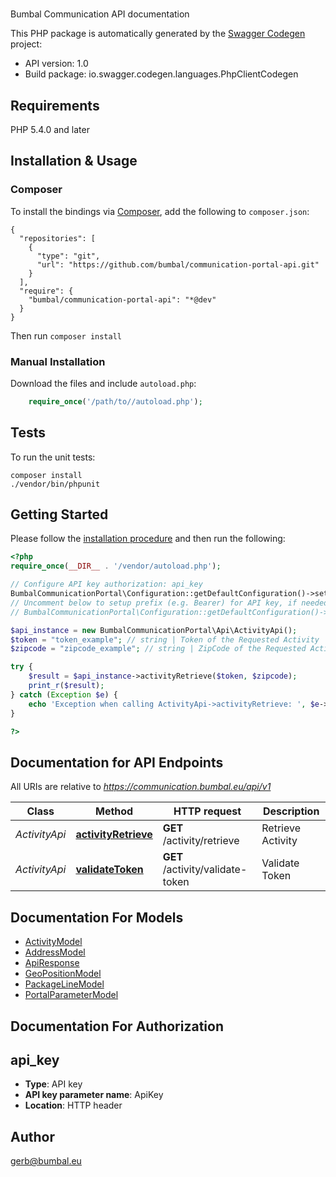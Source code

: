 # 
Bumbal Communication API documentation

This PHP package is automatically generated by the [Swagger Codegen](https://github.com/swagger-api/swagger-codegen) project:

- API version: 1.0
- Build package: io.swagger.codegen.languages.PhpClientCodegen

## Requirements

PHP 5.4.0 and later

## Installation & Usage
### Composer

To install the bindings via [Composer](http://getcomposer.org/), add the following to `composer.json`:

```
{
  "repositories": [
    {
      "type": "git",
      "url": "https://github.com/bumbal/communication-portal-api.git"
    }
  ],
  "require": {
    "bumbal/communication-portal-api": "*@dev"
  }
}
```

Then run `composer install`

### Manual Installation

Download the files and include `autoload.php`:

```php
    require_once('/path/to//autoload.php');
```

## Tests

To run the unit tests:

```
composer install
./vendor/bin/phpunit
```

## Getting Started

Please follow the [installation procedure](#installation--usage) and then run the following:

```php
<?php
require_once(__DIR__ . '/vendor/autoload.php');

// Configure API key authorization: api_key
BumbalCommunicationPortal\Configuration::getDefaultConfiguration()->setApiKey('ApiKey', 'YOUR_API_KEY');
// Uncomment below to setup prefix (e.g. Bearer) for API key, if needed
// BumbalCommunicationPortal\Configuration::getDefaultConfiguration()->setApiKeyPrefix('ApiKey', 'Bearer');

$api_instance = new BumbalCommunicationPortal\Api\ActivityApi();
$token = "token_example"; // string | Token of the Requested Activity
$zipcode = "zipcode_example"; // string | ZipCode of the Requested Activity

try {
    $result = $api_instance->activityRetrieve($token, $zipcode);
    print_r($result);
} catch (Exception $e) {
    echo 'Exception when calling ActivityApi->activityRetrieve: ', $e->getMessage(), PHP_EOL;
}

?>
```

## Documentation for API Endpoints

All URIs are relative to *https://communication.bumbal.eu/api/v1*

Class | Method | HTTP request | Description
------------ | ------------- | ------------- | -------------
*ActivityApi* | [**activityRetrieve**](docs/Api/ActivityApi.md#activityretrieve) | **GET** /activity/retrieve | Retrieve Activity
*ActivityApi* | [**validateToken**](docs/Api/ActivityApi.md#validatetoken) | **GET** /activity/validate-token | Validate Token


## Documentation For Models

 - [ActivityModel](docs/Model/ActivityModel.md)
 - [AddressModel](docs/Model/AddressModel.md)
 - [ApiResponse](docs/Model/ApiResponse.md)
 - [GeoPositionModel](docs/Model/GeoPositionModel.md)
 - [PackageLineModel](docs/Model/PackageLineModel.md)
 - [PortalParameterModel](docs/Model/PortalParameterModel.md)


## Documentation For Authorization


## api_key

- **Type**: API key
- **API key parameter name**: ApiKey
- **Location**: HTTP header


## Author

gerb@bumbal.eu


